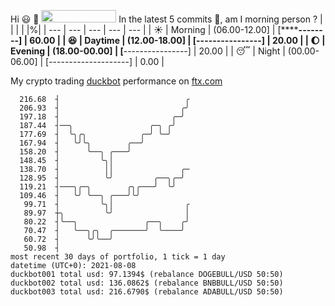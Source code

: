 Hi :smiley: :wave: <img src="https://jojoee.jojoee.com/api/utcnow" width="120" height="20">
In the latest 5 commits :bug:, am I morning person ? 
| | | | |%|
| --- | --- | --- | --- | --- |
| :sunny: | Morning | (06.00-12.00] | [************--------] | 60.00 |
| :satisfied: | Daytime | (12.00-18.00] | [****----------------] | 20.00 |
| :moon: | Evening | (18.00-00.00] | [****----------------] | 20.00 |
| :sleeping: | Night | (00.00-06.00] | [--------------------] | 0.00 |

My crypto trading [duckbot](https://github.com/jojoee/duckbot) performance on [ftx.com](https://ftx.com/#a=13144711)
```
  216.68  ┤                            ╭
  206.93  ┤                           ╭╯
  197.18  ┤                         ╭─╯
  187.44  ┤──╮                 ╭─╮ ╭╯
  177.69  ┤  ╰╮╭╮            ╭─╯ ╰─╯
  167.94  ┤   ╰╯╰╮        ╭──╯
  158.20  ┤      ╰──╮ ╭───╯
  148.45  ┤         ╰╮│
  138.70  ┤          ││               ╭─
  128.95  ┤          ╰╯         ╭──╮╭─╯
  119.21  ┤───╮╭─╮        ╭╮╭───╯  ╰╯
  109.46  ┤   ╰╯ ╰──╮ ╭───╯╰╯
   99.71  ┤         ╰╮│                ╭
   89.97  ┼╮         ╰╯                │
   80.22  ┤╰──╮               ╭──╮    ╭╯
   70.47  ┤   ╰──╮╭╮  ╭───────╯  ╰────╯
   60.72  ┤      ╰╯╰──╯
   50.98  ┤
most recent 30 days of portfolio, 1 tick = 1 day
datetime (UTC+0): 2021-08-08
duckbot001 total usd: 97.1394$ (rebalance DOGEBULL/USD 50:50)
duckbot002 total usd: 136.0862$ (rebalance BNBBULL/USD 50:50)
duckbot003 total usd: 216.6790$ (rebalance ADABULL/USD 50:50)
```

